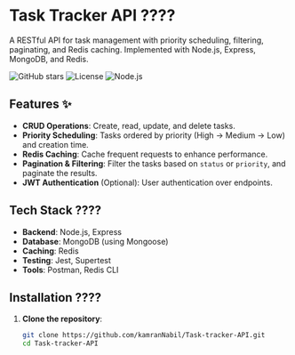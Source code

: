 # Task Tracker API ????

A RESTful API for task management with priority scheduling, filtering, paginating, and Redis caching. Implemented with Node.js, Express, MongoDB, and Redis.

![GitHub stars](https://img.shields.io/github/stars/kamranNabil/Task-tracker-API?style=social)
![License](https://img.shields.io/badge/License-MIT-blue)
![Node.js](https://img.shields.io/badge/Node.js-18.x-green)

## Features ✨

- **CRUD Operations**: Create, read, update, and delete tasks.
- **Priority Scheduling**: Tasks ordered by priority (High → Medium → Low) and creation time.
- **Redis Caching**: Cache frequent requests to enhance performance.
- **Pagination & Filtering**: Filter the tasks based on `status` or `priority`, and paginate the results.
- **JWT Authentication** (Optional): User authentication over endpoints.

## Tech Stack ????

- **Backend**: Node.js, Express
- **Database**: MongoDB (using Mongoose)
- **Caching**: Redis
- **Testing**: Jest, Supertest
- **Tools**: Postman, Redis CLI

## Installation ????️

1. **Clone the repository**:
   ```bash
   git clone https://github.com/kamranNabil/Task-tracker-API.git
   cd Task-tracker-API
```
